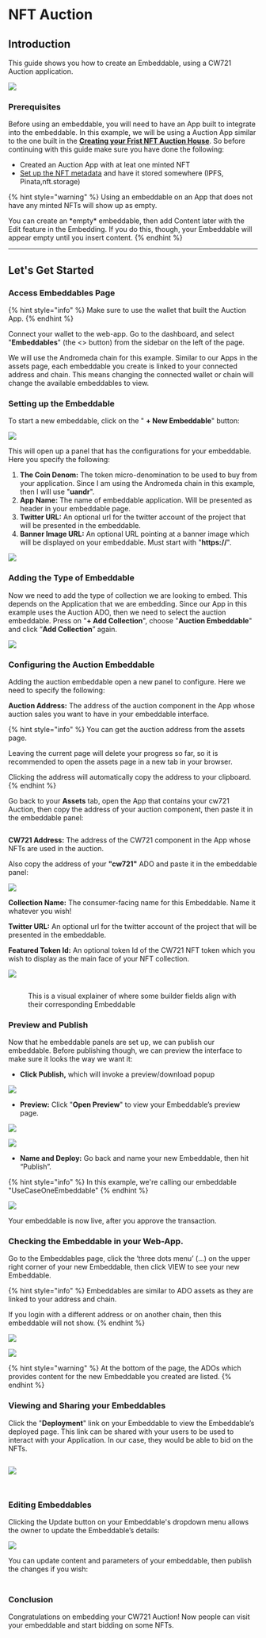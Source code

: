 # NFT Auction

## Introduction <a href="#pt6sfxm1ujzm" id="pt6sfxm1ujzm"></a>

This guide shows you how to create an Embeddable, using a CW721 Auction application.

![](<../../.gitbook/assets/0 (1).jpeg>)

### Prerequisites

Before using an embeddable, you will need to have an App built to integrate into the embeddable. In this example, we will be using a Auction App similar to the one built in the [**Creating your Frist NFT Auction House**](../ado-builder/creating-your-first-nft-auction-house.md). So before continuing with this guide make sure you have done the following:

* Created an Auction App with at leat one minted NFT
* [Set up the NFT metadata](../ado-builder/building-your-first-nft-collection/setting-up-nft-metadata.md) and have it stored somewhere (IPFS, Pinata,nft.storage)

{% hint style="warning" %}
Using an embeddable on an App that does not have any minted NFTs will show up as empty.&#x20;

You can create an \*empty\* embeddable, then add Content later with the Edit feature in the Embedding. If you do this, though, your Embeddable will appear empty until you insert content.
{% endhint %}

***

## Let's Get Started

### **Access Embeddables Page** <a href="#id-27am4ay8cn7p" id="id-27am4ay8cn7p"></a>

{% hint style="info" %}
Make sure to use the wallet that built the Auction App.
{% endhint %}

Connect your wallet to the web-app. Go to the dashboard, and select "**Embeddables**" (the <> button) from the sidebar on the left of the page.&#x20;

We will use the Andromeda chain for this example. Similar to our Apps in the assets page, each embeddable you create is linked to your connected address and chain. This means changing the connected wallet or chain will change the available embeddables to view.

### Setting up the Embeddable

To start a new embeddable, click on the " **+ New Embeddable**" button:

![](<../../.gitbook/assets/Screen Shot 2024-04-22 at 9.40.04 PM (1).png>)

This will open up a panel that has the configurations for your embeddable. Here you specify the following:

1. **The Coin Denom:** The token micro-denomination to be used to buy from your application. Since I am using the Andromeda chain in this example, then I will use "**uandr**".
2. **App Name:** The name of embeddable application. Will be presented as header in your embeddable page.
3. **Twitter URL:** An optional url for the twitter account of the project that will be presented in the embeddable.
4. **Banner Image URL:** An optional URL pointing at a banner image which will be displayed on your embeddable. Must start with "**https://**".

![](<../../.gitbook/assets/Screen Shot 2024-04-23 at 4.21.35 PM.png>)

### Adding the Type of Embeddable <a href="#iyphtk4dy7xk" id="iyphtk4dy7xk"></a>

Now we need to add the type of collection we are looking to embed. This depends on the Application that we are embedding. Since our App in this example uses the Auction ADO, then we need to select the auction embeddable. Press on "**+ Add Collection**", choose "**Auction Embeddable**" and click “**Add Collection**” again.

![](<../../.gitbook/assets/3 (1).jpeg>)

### Configuring the Auction Embeddable

Adding the auction embeddable open a new panel to configure. Here we need to specify the following:

**Auction Address:** The address of the auction component in the App whose auction sales you want to have in your embeddable interface.

{% hint style="info" %}
You can get the auction address from the assets page.&#x20;

Leaving the current page will delete your progress so far, so it is recommended to open the assets page in a new tab in your browser.

Clicking the address will automatically copy the address to your clipboard.&#x20;
{% endhint %}

Go back to your **Assets** tab, open the App that contains your cw721 Auction, then  copy the address of your auction component, then paste it in the embeddable panel:&#x20;

<figure><img src="../../.gitbook/assets/Screenshot 2023-12-15 at 10.11.35 AM (2).jpg" alt=""><figcaption></figcaption></figure>

**CW721 Address:** The address of the CW721 component in the App whose NFTs  are used in the auction.

Also copy the address of your **"cw721"** ADO and paste it in the embeddable panel:

![](<../../.gitbook/assets/Screenshot 2023-12-15 at 10.11.13 AM (1).jpg>)

**Collection Name:** The consumer-facing name for this Embeddable. Name it whatever you wish!

**Twitter URL:** An optional url for the twitter account of the project that will be presented in the embeddable.

**Featured Token Id:**  An optional token Id of the CW721 NFT token which you wish to display as the main face of your NFT collection.

![](<../../.gitbook/assets/Screenshot 2023-12-15 at 10.15.23 AM.jpg>)

<figure><img src="../../.gitbook/assets/Embeddables map (1).png" alt=""><figcaption><p>This is a visual explainer of where some builder fields align with their corresponding Embeddable</p></figcaption></figure>

### **Preview and Publish**

Now that he embeddable panels are set up, we can publish our embeddable. Before publishing though, we can preview the interface to make sure it looks the way we want it:

* **Click Publish,** which will invoke a preview/download popup

![](<../../.gitbook/assets/7 (1).jpeg>)

* &#x20;**Preview:** Click "**Open Preview**" to view your Embeddable’s preview page.

![](<../../.gitbook/assets/8 (1).jpeg>)

![](<../../.gitbook/assets/Screenshot 2023-12-15 at 10.23.20 AM.jpg>)

* **Name and Deploy:** Go back and name your new Embeddable, then hit “Publish”.

{% hint style="info" %}
&#x20;In this example, we're calling our embeddable "UseCaseOneEmbeddable"
{% endhint %}

![](<../../.gitbook/assets/Screenshot 2023-12-15 at 11.54.40 AM.jpg>)

Your embeddable is now live, after you approve the transaction.

### Checking the Embeddable in your Web-App. <a href="#id-6b77fa8rpwc8" id="id-6b77fa8rpwc8"></a>

Go to the Embeddables page, click the ‘three dots menu’ (…) on the upper right corner of your new Embeddable, then click VIEW to see your new Embeddable.

{% hint style="info" %}
Embeddables are similar to ADO assets as they are linked to your address and chain.&#x20;

If you login with a different address or on another chain, then this embeddable will not show.
{% endhint %}

![](<../../.gitbook/assets/Screenshot 2023-12-15 at 11.58.35 AM.jpg>)

![](<../../.gitbook/assets/Screenshot 2023-12-15 at 10.28.15 AM.jpg>)

{% hint style="warning" %}
At the bottom of the page, the ADOs which provides content for the new Embeddable you created are listed.
{% endhint %}

### Viewing and Sharing your Embeddables <a href="#fg23njd2mtww" id="fg23njd2mtww"></a>

Click the "**Deployment**" link on your Embeddable to view the Embeddable’s deployed page. This link can be shared with your users to be used to interact with your Application. In our case, they would be able to bid on the NFTs.

<figure><img src="../../.gitbook/assets/Screenshot 2023-12-15 at 12.01.28 PM.jpg" alt=""><figcaption></figcaption></figure>

![](<../../.gitbook/assets/Screenshot 2023-12-15 at 10.23.20 AM (1).jpg>)

<figure><img src="../../.gitbook/assets/Screenshot 2023-12-15 at 10.23.50 AM.jpg" alt=""><figcaption></figcaption></figure>

<figure><img src="../../.gitbook/assets/Screenshot 2023-12-15 at 10.30.34 AM.jpg" alt=""><figcaption></figcaption></figure>

### Editing Embeddables <a href="#vlkzcom5k4gd" id="vlkzcom5k4gd"></a>

Clicking the Update button on your Embeddable's dropdown menu allows the owner to update the Embeddable’s details:

![](<../../.gitbook/assets/Screenshot 2023-12-15 at 12.06.51 PM.jpg>)

You can update content and parameters of your embeddable, then publish the changes if you wish:

#### &#x20;<img src="../../.gitbook/assets/embed (1).png" alt="" data-size="original"> <a href="#i85tgcqolf4i" id="i85tgcqolf4i"></a>

### Conclusion <a href="#ucf4h3okogm4" id="ucf4h3okogm4"></a>

Congratulations on embedding your CW721 Auction!  Now people can visit your embeddable and start bidding on some NFTs.
